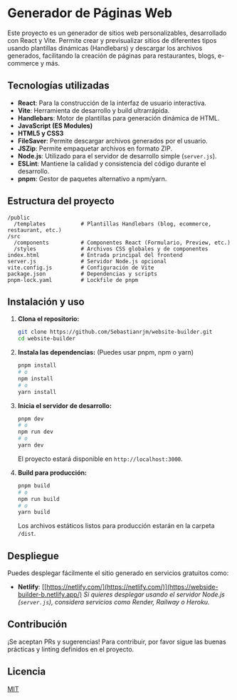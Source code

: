 # Generador de Páginas Web

Este proyecto es un generador de sitios web personalizables, desarrollado con React y Vite. Permite crear y previsualizar sitios de diferentes tipos usando plantillas dinámicas (Handlebars) y descargar los archivos generados, facilitando la creación de páginas para restaurantes, blogs, e-commerce y más.

## Tecnologías utilizadas

- **React**: Para la construcción de la interfaz de usuario interactiva.
- **Vite**: Herramienta de desarrollo y build ultrarrápida.
- **Handlebars**: Motor de plantillas para generación dinámica de HTML.
- **JavaScript (ES Modules)**
- **HTML5 y CSS3**
- **FileSaver**: Permite descargar archivos generados por el usuario.
- **JSZip**: Permite empaquetar archivos en formato ZIP.
- **Node.js**: Utilizado para el servidor de desarrollo simple (`server.js`).
- **ESLint**: Mantiene la calidad y consistencia del código durante el desarrollo.
- **pnpm**: Gestor de paquetes alternativo a npm/yarn.

## Estructura del proyecto

```
/public
  /templates           # Plantillas Handlebars (blog, ecommerce, restaurant, etc.)
/src
  /components          # Componentes React (Formulario, Preview, etc.)
  /styles              # Archivos CSS globales y de componentes
index.html             # Entrada principal del frontend
server.js              # Servidor Node.js opcional
vite.config.js         # Configuración de Vite
package.json           # Dependencias y scripts
pnpm-lock.yaml         # Lockfile de pnpm
```

## Instalación y uso

1. **Clona el repositorio:**
   ```sh
   git clone https://github.com/Sebastianrjm/website-builder.git
   cd website-builder
   ```

2. **Instala las dependencias:**
   (Puedes usar pnpm, npm o yarn)
   ```sh
   pnpm install
   # o
   npm install
   # o
   yarn install
   ```

3. **Inicia el servidor de desarrollo:**
   ```sh
   pnpm dev
   # o
   npm run dev
   # o
   yarn dev
   ```

   El proyecto estará disponible en `http://localhost:3000`.

4. **Build para producción:**
   ```sh
   pnpm build
   # o
   npm run build
   # o
   yarn build
   ```

   Los archivos estáticos listos para producción estarán en la carpeta `/dist`.

## Despliegue

Puedes desplegar fácilmente el sitio generado en servicios gratuitos como:

- **Netlify**: [[https://netlify.com/](https://netlify.com/)](https://webside-builder-b.netlify.app/)
_Si quieres desplegar usando el servidor Node.js (`server.js`), considera servicios como Render, Railway o Heroku._

## Contribución

¡Se aceptan PRs y sugerencias! Para contribuir, por favor sigue las buenas prácticas y linting definidos en el proyecto.

## Licencia

[MIT](LICENSE)
